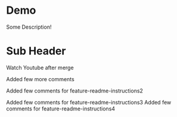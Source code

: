 # Demo

Some Description!

# Sub Header


Watch Youtube after merge


Added few more comments


Added few comments for feature-readme-instructions2

Added few comments for feature-readme-instructions3
Added few comments for feature-readme-instructions4